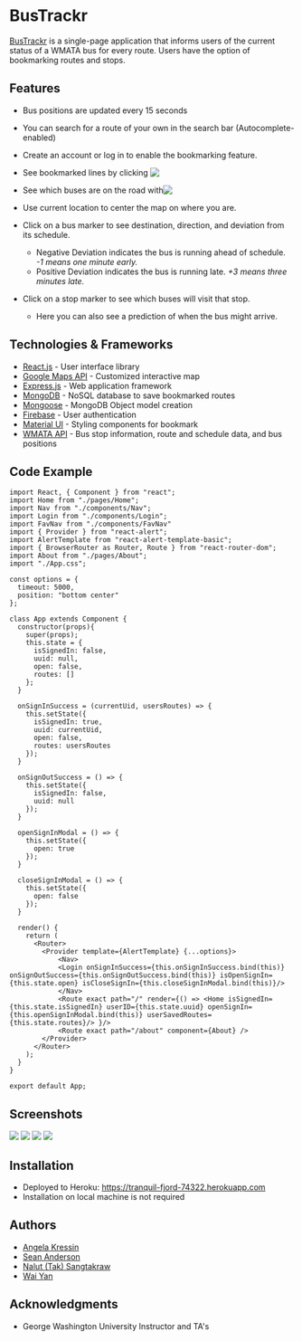 # BusTrackr

[BusTrackr](https://tranquil-fjord-74322.herokuapp.com) is a single-page application that informs users of the current status of a WMATA bus for every route. Users have the option of bookmarking routes and stops.

## Features

* Bus positions are updated every 15 seconds
* You can search for a route of your own in the search bar (Autocomplete-enabled)
* Create an account or log in to enable the bookmarking feature.
* See bookmarked lines by clicking <img src="https://user-images.githubusercontent.com/24596592/39953411-791f7c50-5579-11e8-8567-c04eb48b48ed.png" align="top">
* See which buses are on the road with<img src="https://user-images.githubusercontent.com/24596592/39953416-85f339a8-5579-11e8-971d-367c0a59893c.png" align="top">
* Use current location to center the map on where you are.
* Click on a bus marker to see destination, direction, and deviation from its schedule.
    - Negative Deviation indicates the bus is running ahead of schedule. *-1 means one minute early.*
    - Positive Deviation indicates the bus is running late. *+3 means three minutes late.*

* Click on a stop marker to see which buses will visit that stop.
    - Here you can also see a prediction of when the bus might arrive.

## Technologies & Frameworks

* [React.js](https://reactjs.org/) - User interface library
* [Google Maps API](https://developers.google.com/maps/documentation/) - Customized interactive map
* [Express.js](https://expressjs.com/) - Web application framework
* [MongoDB](https://www.mongodb.com/) - NoSQL database to save bookmarked routes
* [Mongoose](http://mongoosejs.com/) - MongoDB Object model creation
* [Firebase](https://firebase.google.com/) - User authentication
* [Material UI](http://www.material-ui.com/) - Styling components for bookmark
* [WMATA API](https://developer.wmata.com/) - Bus stop information, route and schedule data, and bus positions


## **Code Example**
```
import React, { Component } from "react";
import Home from "./pages/Home";
import Nav from "./components/Nav";
import Login from "./components/Login";
import FavNav from "./components/FavNav"
import { Provider } from "react-alert";
import AlertTemplate from "react-alert-template-basic";
import { BrowserRouter as Router, Route } from "react-router-dom";
import About from "./pages/About";
import "./App.css";

const options = {
  timeout: 5000,
  position: "bottom center"
};

class App extends Component {
  constructor(props){
    super(props);
    this.state = {
      isSignedIn: false,
      uuid: null,
      open: false,
      routes: []
    };
  }
  
  onSignInSuccess = (currentUid, usersRoutes) => {
    this.setState({
      isSignedIn: true,
      uuid: currentUid,
      open: false,
      routes: usersRoutes
    });
  }
  
  onSignOutSuccess = () => {
    this.setState({
      isSignedIn: false,
      uuid: null
    });
  }

  openSignInModal = () => {
    this.setState({
      open: true
    });
  }

  closeSignInModal = () => {
    this.setState({
      open: false
    });
  }

  render() {
    return (
      <Router>
        <Provider template={AlertTemplate} {...options}>
            <Nav>
            <Login onSignInSuccess={this.onSignInSuccess.bind(this)} onSignOutSuccess={this.onSignOutSuccess.bind(this)} isOpenSignIn={this.state.open} isCloseSignIn={this.closeSignInModal.bind(this)}/>
            </Nav>
            <Route exact path="/" render={() => <Home isSignedIn={this.state.isSignedIn} userID={this.state.uuid} openSignIn={this.openSignInModal.bind(this)} userSavedRoutes={this.state.routes}/> }/>
            <Route exact path="/about" component={About} />
        </Provider>
      </Router>
    );
  }
}

export default App;
```


## Screenshots
<img src="https://user-images.githubusercontent.com/24596592/39953648-7eef6afa-557e-11e8-9089-463fa8813c1d.png">
<img src="https://user-images.githubusercontent.com/24596592/39953702-2afab34a-557f-11e8-8e9d-03ce8d1f6fa3.png">
<img src="https://user-images.githubusercontent.com/24596592/39953617-c49093dc-557d-11e8-8e9b-872f3e5dd3ec.png">
<img src="https://user-images.githubusercontent.com/24596592/39953637-2758842a-557e-11e8-958d-8b6aea728c5e.png">

## Installation
* Deployed to Heroku: https://tranquil-fjord-74322.herokuapp.com
* Installation on local machine is not required

## Authors

* [Angela Kressin](https://github.com/angkressin)
* [Sean Anderson](https://github.com/andersensm)
* [Nalut (Tak) Sangtakraw](https://github.com/tak009)
* [Wai Yan](https://github.com/Wai-Yan/)

## Acknowledgments

* George Washington University Instructor and TA's
